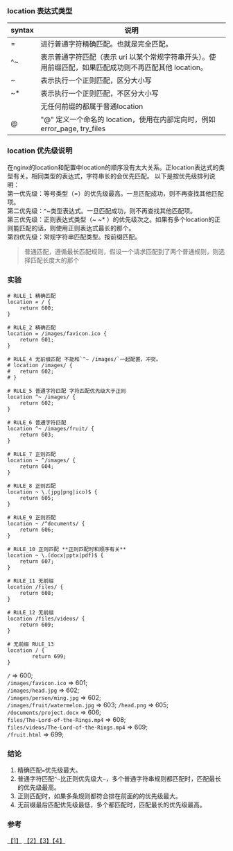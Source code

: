 ### location 表达式类型

|syntax|说明                                                                       |
| ---- |----                                                                      |   
| =    | 进行普通字符精确匹配。也就是完全匹配。                                          |
| ^~   | 表示普通字符匹配（表示 uri 以某个常规字符串开头）。使用前缀匹配，如果匹配成功则不再匹配其他 location。|
| ~    | 表示执行一个正则匹配，区分大小写                                               |
| ~*   | 表示执行一个正则匹配，不区分大小写                                             |
|      | 无任何前缀的都属于普通location                                               |
| @    | "@" 定义一个命名的 location，使用在内部定向时，例如 error_page, try_files       |


### location 优先级说明
在nginx的location和配置中location的顺序没有太大关系。正location表达式的类型有关。相同类型的表达式，字符串长的会优先匹配。
以下是按优先级排列说明：   
第一优先级：等号类型（=）的优先级最高。一旦匹配成功，则不再查找其他匹配项。    
第二优先级：^\~类型表达式。一旦匹配成功，则不再查找其他匹配项。    
第三优先级：正则表达式类型（\~ \~* ）的优先级次之。如果有多个location的正则能匹配的话，则使用正则表达式最长的那个。   
第四优先级：常规字符串匹配类型。按前缀匹配。

> 普通匹配，遵循最长匹配规则，假设一个请求匹配到了两个普通规则，则选择匹配长度大的那个


### 实验
```
# RULE_1 精确匹配
location = / {
    return 600;
}

# RULE_2 精确匹配
location = /images/favicon.ico {
    return 601;
}

# RULE_4 无前缀匹配 不能和`^~ /images/`一起配置，冲突。
# location /images/ {
#   return 602;     
# }

# RULE_5 普通字符匹配 字符匹配优先级大于正则
location ^~ /images/ {
    return 602;
}

# RULE_6 普通字符匹配
location ^~ /images/fruit/ {
    return 603;
}

# RULE_7 正则匹配
location ~ ^/images/ {
    return 604;
}

# RULE_8 正则匹配
location ~ \.(jpg|png|ico)$ {
    return 605;
}

# RULE_9 正则匹配
location ~ /^documents/ {   
    return 606;
}

# RULE_10 正则匹配 **正则匹配时和顺序有关**
location ~ \.(docx|pptx|pdf)$ {
    return 607;
}

# RULE_11 无前缀
location /files/ {
    return 608;
}

# RULE_12 无前缀
location /files/videos/ {
    return 609;
}

# 无前缀 RULE_13
location / {
        return 699;
}
```

`/` => 600;    
`/images/favicon.ico` => 601;    
`/images/head.jpg` => 602;    
`/images/person/ming.jpg` => 602;    
`/images/fruit/watermelon.jpg` => 603;
`/head.png` => 605;      
`/documents/project.docx` => 606;   
`files/The-Lord-of-the-Rings.mp4` => 608;    
`files/videos/The-Lord-of-the-Rings.mp4` => 609;    
`/fruit.html` => 699;    


### 结论
1. 精确匹配`=`优先级最大。
2. 普通字符匹配`^~`比正则优先级大`~`，多个普通字符串规则都匹配时，匹配最长的优先级最高。
3. 正则匹配时，如果多条规则都符合排在前面的的优先级最大。
4. 无前缀最后匹配优先级最低，多个都匹配时，匹配最长的优先级最高。


### 参考
[【1】](http://www.bo56.com/nginx-location%E5%9C%A8%E9%85%8D%E7%BD%AE%E4%B8%AD%E7%9A%84%E4%BC%98%E5%85%88%E7%BA%A7/) [【2】](https://gist.github.com/luxixing/7262911)[【3】](http://eyesmore.iteye.com/blog/1141660)[【4】](http://denglz.blog.51cto.com/3617037/1341841)
